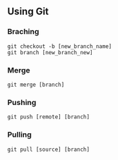 ## Using Git

### Braching

	git checkout -b [new_branch_name]
	git branch [new_branch_new]

### Merge

	git merge [branch]

### Pushing 

	git push [remote] [branch]
	
### Pulling

	git pull [source] [branch]